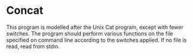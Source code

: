 # Concat
This program is modelled after the Unix Cat program, except with fewer switches.
The program should perform various functions on the file specified on command line
according to the switches applied. If no file is read, read from stdin.
